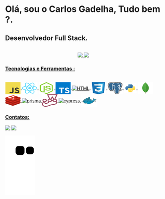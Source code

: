 # Olá, sou o Carlos Gadelha, Tudo bem ?.

## Desenvolvedor Full Stack.

<div style="display: inline_block"><br>

<div align="center">
  <a href="https://github.com/Carlosgadelha">
  <img height="180em" src="https://github-readme-stats.vercel.app/api?username=Carlosgadelha&show_icons=true&theme=dracula&include_all_commits=true&count_private=true"/>
  <img height="180em" src="https://github-readme-stats.vercel.app/api/top-langs/?username=Carlosgadelha&layout=compact&langs_count=7&theme=dracula"/>
</div>

### Tecnologias e Ferramentas :
  
<div style="display: inline_block"><br>
  <img align="center" alt="Js" height="40" width="50" src="https://raw.githubusercontent.com/devicons/devicon/master/icons/javascript/javascript-original.svg">
<img align="center" alt="react" height="40" width="50" src="https://raw.githubusercontent.com/devicons/devicon/master/icons/react/react-original.svg">
<img align="center" alt="nodejs" height="40" width="50" src="https://raw.githubusercontent.com/devicons/devicon/master/icons/nodejs/nodejs-original.svg">
<img align="center" alt="typescript" height="40" width="50" src="https://raw.githubusercontent.com/devicons/devicon/master/icons/typescript/typescript-original.svg">
  <img align="center" alt="HTML" height="40" width="50" src="https://cdn.jsdelivr.net/gh/devicons/devicon/icons/html5/html5-original.svg">
  <img align="center" alt="CSS" height="40" width="50" src="https://raw.githubusercontent.com/devicons/devicon/master/icons/css3/css3-original.svg">
 <img align="center" alt="postgresql" height="40" width="50" src="https://raw.githubusercontent.com/devicons/devicon/master/icons/postgresql/postgresql-original.svg">
   <img align="center" alt="Python" height="30" width="40" src="https://raw.githubusercontent.com/devicons/devicon/master/icons/python/python-original.svg">
 <img align="center" alt="mongodb" height="40" width="50" src="https://raw.githubusercontent.com/devicons/devicon/master/icons/mongodb/mongodb-original.svg">
 <img align="center" alt="redis" height="40" width="50" src="https://raw.githubusercontent.com/devicons/devicon/master/icons/redis/redis-original.svg">
 <img align="center" alt="prisma" height="40" width="50" src="https://raw.githubusercontent.com/prisma/presskit/main/Assets/Prisma-IndigoSymbol.svg">
 <img align="center" alt="jest" height="40" width="50" src="https://raw.githubusercontent.com/devicons/devicon/master/icons/jest/jest-plain.svg">
 <img align="center" alt="cypress" height="40" width="50" src="https://github.com/cypress-io/cypress-icons/blob/master/src/logo/cypress-io-logo-round.svg">
  <img align="center" alt="docker" height="40" width="50" src="https://raw.githubusercontent.com/devicons/devicon/master/icons/docker/docker-original.svg">
  
### Contatos:

<div>
  <a href="https://www.linkedin.com/in/carlos-gadelha/" target="_blank"><img src="https://img.shields.io/badge/-LinkedIn-%230077B5?style=for-the-badge&logo=linkedin&logoColor=white" target="_blank"></a>
  <a href = "mailto:josecarlos.gadelha10@gmail.com"><img src="https://img.shields.io/badge/Gmail-D14836?style=for-the-badge&logo=gmail&logoColor=white" target="_blank"></a>


 ![Snake animation](https://github.com/Carlosgadelha/Carlosgadelha/blob/output/github-contribution-grid-snake.svg)
</div>
